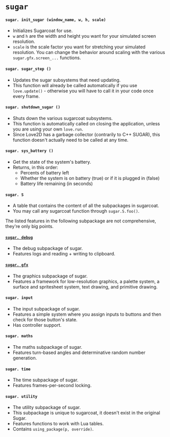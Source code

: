 # `sugar`

#### `sugar. init_sugar (window_name, w, h, scale)`
- Initializes Sugarcoat for use.
- `w` and `h` are the width and height you want for your simulated screen resolution.
- `scale` is the scale factor you want for stretching your simulated resolution. You can change the behavior around scaling with the various `sugar.gfx.screen_...` functions.

#### `sugar. sugar_step ()`
- Updates the sugar subsystems that need updating.
- This function will already be called automatically if you use `love.update()` - otherwise you will have to call it in your code once every frame.

#### `sugar. shutdown_sugar ()`
- Shuts down the various sugarcoat subsystems.
- This function is automatically called on closing the application, unless you are using your own `love.run`.
- Since Love2D has a garbage collector (contrarily to C++ SUGAR), this function doesn't actually need to be called at any time.

#### `sugar. sys_battery ()`
- Get the state of the system's battery.
- Returns, in this order:
  - Percents of battery left
  - Whether the system is on battery (true) or if it is plugged in (false)
  - Battery life remaining (in seconds)

#### `sugar. S`
- A table that contains the content of all the subpackages in sugarcoat.
- You may call any sugarcoat function through `sugar.S.foo()`.


The listed features in the following subpackage are not comprehensive, they're only big points.

#### [`sugar. debug`](/debug.md#sugar-debug)
- The debug subpackage of sugar.
- Features logs and reading + writing to clipboard.

#### [`sugar. gfx`](/gfx.md#sugar-gfx)
- The graphics subpackage of sugar.
- Features a framework for low-resolution graphics, a palette system, a surface and spritesheet system, text drawing, and primitive drawing.

#### `sugar. input`
- The input subpackage of sugar.
- Features a simple system where you assign inputs to buttons and then check for those button's state.
- Has controller support.

#### `sugar. maths`
- The maths subpackage of sugar.
- Features turn-based angles and determinative random number generation.

#### `sugar. time`
- The time subpackage of sugar.
- Features frames-per-second locking.

#### `sugar. utility`
- The utility subpackage of sugar.
- This subpackage is unique to sugarcoat, it doesn't exist in the original Sugar.
- Features functions to work with Lua tables.
- Contains `using_package(p, override)`.
